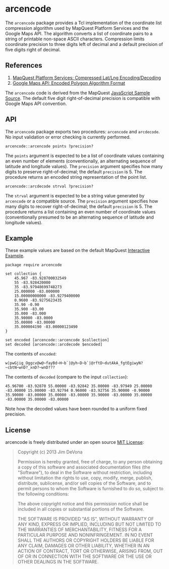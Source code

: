 arcencode
=========

The `arcencode` package provides a Tcl implementation of the coordinate list
compression algorithm used by MapQuest Platform Services and the Google Maps
API. The algorithm converts a list of coordinate pairs to a string of printable
non-space ASCII characters. Compression limits coordinate precision to three
digits left of decimal and a default precision of five digits right of decimal.

References
----------

1. [MapQuest Platform Services: Compressed Lat/Lng Encoding/Decoding](http://open.mapquestapi.com/common/encodedecode.html)
2. [Google Maps API: Encoded Polygon Algorithm Format](https://developers.google.com/maps/documentation/utilities/polylinealgorithm)

The `arcencode` code is derived from the MapQuest [JavaScript Sample Source](http://open.mapquestapi.com/common/encodedecode.html#js).
The default five digit right-of-decimal precision is compatible with Google Maps
API convention.

API
---

The `arcencode` package exports two procedures: `arcencode` and `arcdecode`. No
input validation or error checking is currently performed.

	arcencode::arcencode points ?precision?

The `points` argument is expected to be a list of coordinate values containing
an even number of elements (conventionally, an alternating sequence of
latitude and longitude values). The `precision` argument specifies how many
digits to preserve right-of-decimal; the default `precision` is 5. The procedure
returns an encoded string representation of the point list.

	arcencode::arcdecode strval ?precision?

The `strval` argument is expected to be a string value generated by `arcencode`
or a compatible source. The `precision` argument specifies how many digits to
recover right-of-decimal; the default `precision` is 5. The procedure returns a
list containing an even number of coordinate values (conventionally presumed to
be an alternating sequence of latitude and longitude values).

Example
-------

These example values are based on the default MapQuest [Interactive Example](http://open.mapquestapi.com/common/encodedecode.html#example).

	package require arcencode
	
	set collection {
		45.967 -83.928700032549
		55 -83.928420000
		35 -83.97948699748273
		25.000000 -83.000000
		15.00000000000 -83.9279400000
		0.9600 -83.9275623435
		35.90 -0.90
		35.900 -83.00
		35.000 -83.000
		35.90000 -83.0000
		35.00000 -83.00000
		35.000004190 -83.00000123490
	}
	
	set encoded [arcencode::arcencode $collection]
	set decoded [arcencode::arcdecode $encoded]

The contents of `encoded`:

	w|pwGjig_Oggcv@w@~fayBd~H~b`|@yh~D~b`|@rftD~dutAkA_fgtEgiwyN?~cbtN~wnD?_xnD?~wnD???

The contents of `decoded` (compare to the input `collection`):

	45.96700 -83.92870 55.00000 -83.92842 35.00000 -83.97949 25.00000 -83.00000 15.00000 -83.92794 0.96000 -83.92756 35.90000 -0.90000 35.90000 -83.00000 35.00000 -83.00000 35.90000 -83.00000 35.00000 -83.00000 35.00000 -83.00000

Note how the decoded values have been rounded to a uniform fixed precision.

License
-------

arcencode is freely distributed under an open source [MIT License](http://opensource.org/licenses/MIT):

> Copyright (c) 2013 Jim DeVona
>
> Permission is hereby granted, free of charge, to any person obtaining a copy of this software and associated documentation files (the "Software"), to deal in the Software without restriction, including without limitation the rights to use, copy, modify, merge, publish, distribute, sublicense, and/or sell copies of the Software, and to permit persons to whom the Software is furnished to do so, subject to the following conditions:
>
> The above copyright notice and this permission notice shall be included in all copies or substantial portions of the Software.
>
> THE SOFTWARE IS PROVIDED "AS IS", WITHOUT WARRANTY OF ANY KIND, EXPRESS OR IMPLIED, INCLUDING BUT NOT LIMITED TO THE WARRANTIES OF MERCHANTABILITY, FITNESS FOR A PARTICULAR PURPOSE AND NONINFRINGEMENT. IN NO EVENT SHALL THE AUTHORS OR COPYRIGHT HOLDERS BE LIABLE FOR ANY CLAIM, DAMAGES OR OTHER LIABILITY, WHETHER IN AN ACTION OF CONTRACT, TORT OR OTHERWISE, ARISING FROM, OUT OF OR IN CONNECTION WITH THE SOFTWARE OR THE USE OR OTHER DEALINGS IN THE SOFTWARE.
